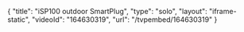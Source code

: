 {
    "title": "iSP100 outdoor SmartPlug",
    "type": "solo",
    "layout": "iframe-static",
    "videoId": "164630319",
    "url": "\/tvpembed\/164630319"
}